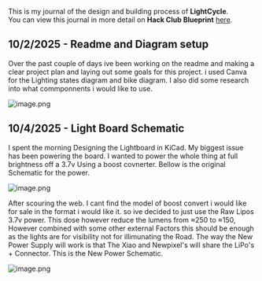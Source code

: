 <!--
  ===================    !!READ THIS NOTICE!!   ====================
  DO NOT edit this file manually. Your changes WILL BE OVERWRITTEN!
  This journal is auto generated and updated by Hack Club Blueprint.
  To edit this file, please edit your journal entries on Blueprint.
  ==================================================================
-->

This is my journal of the design and building process of **LightCycle**.  
You can view this journal in more detail on **Hack Club Blueprint** [here](https://blueprint.hackclub.com/projects/22).


## 10/2/2025 - Readme and Diagram setup  

Over the past couple of days ive been working on the readme and making a clear project plan and laying out some goals for this project. i used Canva for the Lighting states diagram and bike diagram. I also did some research into what commponnents i would like to use.

![image.png](https://blueprint.hackclub.com/user-attachments/blobs/redirect/eyJfcmFpbHMiOnsiZGF0YSI6MTMwLCJwdXIiOiJibG9iX2lkIn19--5bd132cfd50d6d559f14bbbcb7481b5aa3471390/image.png)
  

## 10/4/2025 - Light Board Schematic  

I spent the morning Designing the Lightboard in KiCad. My biggest issue has been powering the board. I wanted to power the whole thing at full brightness off a 3.7v Using a boost covnerter. Bellow is the original Schematic for the power.

![image.png](https://blueprint.hackclub.com/user-attachments/blobs/redirect/eyJfcmFpbHMiOnsiZGF0YSI6MzEzLCJwdXIiOiJibG9iX2lkIn19--386042f16abd20627f1a901ce36c7d77464e725f/image.png)



After scouring the web. I cant find the model of boost convert i would like for sale in the format i would like it. so ive decided to just use the Raw Lipos 3.7v power. This dose however reduce the lumens from ≈250 to ≈150, However combined with some other external Factors this should be enough as the lights are for visibility not for illimunating the Road. The way the New Power Supply will work is that The Xiao and Newpixel's will share the LiPo's + Connector. This is the New Power Schematic. 

![image.png](https://blueprint.hackclub.com/user-attachments/blobs/redirect/eyJfcmFpbHMiOnsiZGF0YSI6MzE0LCJwdXIiOiJibG9iX2lkIn19--a9858ed9a08197357d6c60a04f9010a83467c966/image.png)


  

